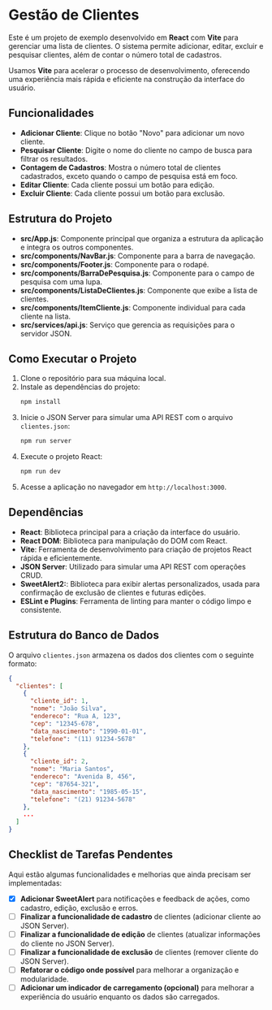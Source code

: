 # Gestão de Clientes

Este é um projeto de exemplo desenvolvido em **React** com **Vite** para gerenciar uma lista de clientes. O sistema permite adicionar, editar, excluir e pesquisar clientes, além de contar o número total de cadastros.

Usamos **Vite** para acelerar o processo de desenvolvimento, oferecendo uma experiência mais rápida e eficiente na construção da interface do usuário.

## Funcionalidades

- **Adicionar Cliente**: Clique no botão "Novo" para adicionar um novo cliente.
- **Pesquisar Cliente**: Digite o nome do cliente no campo de busca para filtrar os resultados.
- **Contagem de Cadastros**: Mostra o número total de clientes cadastrados, exceto quando o campo de pesquisa está em foco.
- **Editar Cliente**: Cada cliente possui um botão para edição.
- **Excluir Cliente**: Cada cliente possui um botão para exclusão.

## Estrutura do Projeto

- **src/App.js**: Componente principal que organiza a estrutura da aplicação e integra os outros componentes.
- **src/components/NavBar.js**: Componente para a barra de navegação.
- **src/components/Footer.js**: Componente para o rodapé.
- **src/components/BarraDePesquisa.js**: Componente para o campo de pesquisa com uma lupa.
- **src/components/ListaDeClientes.js**: Componente que exibe a lista de clientes.
- **src/components/ItemCliente.js**: Componente individual para cada cliente na lista.
- **src/services/api.js**: Serviço que gerencia as requisições para o servidor JSON.

## Como Executar o Projeto

1. Clone o repositório para sua máquina local.
2. Instale as dependências do projeto:
   ```bash
   npm install
   ```
3. Inicie o JSON Server para simular uma API REST com o arquivo `clientes.json`:
   ```bash
   npm run server
   ```
4. Execute o projeto React:
   ```bash
   npm run dev
   ```
5. Acesse a aplicação no navegador em `http://localhost:3000`.

## Dependências

- **React**: Biblioteca principal para a criação da interface do usuário.
- **React DOM**: Biblioteca para manipulação do DOM com React.
- **Vite**: Ferramenta de desenvolvimento para criação de projetos React rápida e eficientemente.
- **JSON Server**: Utilizado para simular uma API REST com operações CRUD.
- **SweetAlert2:**: Biblioteca para exibir alertas personalizados, usada para confirmação de exclusão de clientes e futuras edições.
- **ESLint e Plugins**: Ferramenta de linting para manter o código limpo e consistente.

## Estrutura do Banco de Dados

O arquivo `clientes.json` armazena os dados dos clientes com o seguinte formato:

```json
{
  "clientes": [
    {
      "cliente_id": 1,
      "nome": "João Silva",
      "endereco": "Rua A, 123",
      "cep": "12345-678",
      "data_nascimento": "1990-01-01",
      "telefone": "(11) 91234-5678"
    },
    {
      "cliente_id": 2,
      "nome": "Maria Santos",
      "endereco": "Avenida B, 456",
      "cep": "87654-321",
      "data_nascimento": "1985-05-15",
      "telefone": "(21) 91234-5678"
    },
    ...
  ]
}
```

## Checklist de Tarefas Pendentes

Aqui estão algumas funcionalidades e melhorias que ainda precisam ser implementadas:

- [x] **Adicionar SweetAlert** para notificações e feedback de ações, como cadastro, edição, exclusão e erros.
- [ ] **Finalizar a funcionalidade de cadastro** de clientes (adicionar cliente ao JSON Server).
- [ ] **Finalizar a funcionalidade de edição** de clientes (atualizar informações do cliente no JSON Server).
- [ ] **Finalizar a funcionalidade de exclusão** de clientes (remover cliente do JSON Server).
- [ ] **Refatorar o código onde possível** para melhorar a organização e modularidade.
- [ ] **Adicionar um indicador de carregamento (opcional)** para melhorar a experiência do usuário enquanto os dados são carregados.
